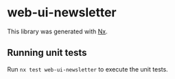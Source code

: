 # web-ui-newsletter

This library was generated with [Nx](https://nx.dev).

## Running unit tests

Run `nx test web-ui-newsletter` to execute the unit tests.
